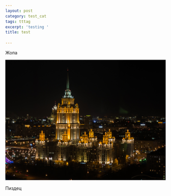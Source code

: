 ```yaml
---
layout: post
category: test_cat
tags: tttag
excerpt: 'testing '
title: test

---
```

Жопа

![](/uploads/P1160400.jpg)

Пиздец